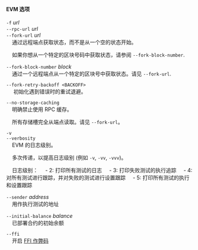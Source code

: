 #### EVM 选项

`-f` *url*  
`--rpc-url` *url*  
`--fork-url` *url*  
&nbsp;&nbsp;&nbsp;&nbsp;通过远程端点获取状态，而不是从一个空的状态开始。

&nbsp;&nbsp;&nbsp;&nbsp;如果你想从一个特定的区块号码中获取状态，请参阅
`--fork-block-number`.

`--fork-block-number` *block*  
&nbsp;&nbsp;&nbsp;&nbsp;通过一个远程端点从一个特定的区块号中获取状态。请见 `--fork-url`.

`--fork-retry-backoff <BACKOFF>`  
&nbsp;&nbsp;&nbsp;&nbsp; 初始化遇到错误时的重试退避。

`--no-storage-caching`  
&nbsp;&nbsp;&nbsp;&nbsp;明确禁止使用 RPC 缓存。

&nbsp;&nbsp;&nbsp;&nbsp;所有存储槽完全从端点读取。请见 `--fork-url`。

`-v`  
`--verbosity`  
&nbsp;&nbsp;&nbsp;&nbsp;EVM 的日志级别。

&nbsp;&nbsp;&nbsp;&nbsp;多次传递，以提高日志级别 (例如 `-v`, `-vv`, `-vvv`)。

&nbsp;&nbsp;&nbsp;&nbsp;日志级别：
&nbsp;&nbsp;&nbsp;&nbsp;- 2: 打印所有测试的日志
&nbsp;&nbsp;&nbsp;&nbsp;- 3: 打印失败测试的执行追踪
&nbsp;&nbsp;&nbsp;&nbsp;- 4: 对所有测试进行跟踪，并对失败的测试进行设置跟踪
&nbsp;&nbsp;&nbsp;&nbsp;- 5: 打印所有测试的执行和设置跟踪

`--sender` *address*  
&nbsp;&nbsp;&nbsp;&nbsp;用作执行测试的地址

`--initial-balance` *balance*  
&nbsp;&nbsp;&nbsp;&nbsp;已部署合约的初始余额

`--ffi`  
&nbsp;&nbsp;&nbsp;&nbsp;开启 [FFI 作弊码][ffi-cheatcode]

[ffi-cheatcode]: ../../cheatcodes/ffi.md

